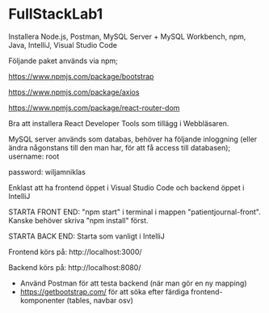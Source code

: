 # FullStackLab1

Installera Node.js, Postman, MySQL Server + MySQL Workbench, npm, Java, IntelliJ, Visual Studio Code


Följande paket används via npm;

https://www.npmjs.com/package/bootstrap

https://www.npmjs.com/package/axios

https://www.npmjs.com/package/react-router-dom


Bra att installera React Developer Tools som tillägg i Webbläsaren.


MySQL server används som databas, behöver ha följande inloggning (eller ändra någonstans till den man har, för att få access till databasen);
username: root

password: wiljamniklas


Enklast att ha frontend öppet i Visual Studio Code och backend öppet i IntelliJ


STARTA FRONT END: "npm start" i terminal i mappen "patientjournal-front". Kanske behöver skriva "npm install" först.

STARTA BACK END: Starta som vanligt i IntelliJ


Frontend körs på: http://localhost:3000/

Backend körs på: http://localhost:8080/


* Använd Postman för att testa backend (när man gör en ny mapping)
* https://getbootstrap.com/ för att söka efter färdiga frontend-komponenter (tables, navbar osv)
